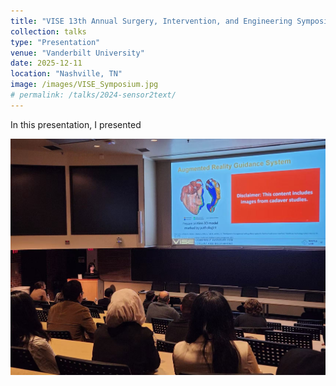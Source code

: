 ```yaml
---
title: "VISE 13th Annual Surgery, Intervention, and Engineering Symposium"
collection: talks
type: "Presentation"
venue: "Vanderbilt University"
date: 2025-12-11
location: "Nashville, TN"
image: /images/VISE_Symposium.jpg
# permalink: /talks/2024-sensor2text/
---
```


In this presentation, I presented 


![Talk Image](/images/VISE_Symposium.jpg)
